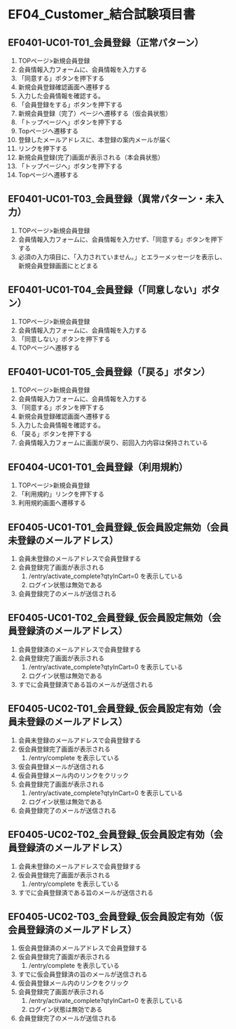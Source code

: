 # EF04_Customer_結合試験項目書

## EF0401-UC01-T01_会員登録（正常パターン）

1. TOPページ>新規会員登録
1. 会員情報入力フォームに、会員情報を入力する
1. 「同意する」ボタンを押下する
1. 新規会員登録確認画面へ遷移する
1. 入力した会員情報を確認する。
1. 「会員登録をする」ボタンを押下する
1. 新規会員登録（完了）ページへ遷移する（仮会員状態）
1. 「トップページへ」ボタンを押下する
1. Topページへ遷移する
1. 登録したメールアドレスに、本登録の案内メールが届く
1. リンクを押下する
1. 新規会員登録(完了)画面が表示される（本会員状態）
1. 「トップページへ」ボタンを押下する
1. Topページへ遷移する

## EF0401-UC01-T03_会員登録（異常パターン・未入力）

1. TOPページ>新規会員登録
1. 会員情報入力フォームに、会員情報を入力せず、「同意する」ボタンを押下する
1. 必須の入力項目に、「入力されていません。」とエラーメッセージを表示し、新規会員登録画面にとどまる

## EF0401-UC01-T04_会員登録（「同意しない」ボタン）

1. TOPページ>新規会員登録
1. 会員情報入力フォームに、会員情報を入力する
1. 「同意しない」ボタンを押下する
1. TOPページへ遷移する

## EF0401-UC01-T05_会員登録（「戻る」ボタン）

1. TOPページ>新規会員登録
1. 会員情報入力フォームに、会員情報を入力する
1. 「同意する」ボタンを押下する
1. 新規会員登録確認画面へ遷移する
1. 入力した会員情報を確認する。
1. 「戻る」ボタンを押下する
1. 会員情報入力フォームに画面が戻り、前回入力内容は保持されている

## EF0404-UC01-T01_会員登録（利用規約）

1. TOPページ>新規会員登録
1. 「利用規約」リンクを押下する
1. 利用規約画面へ遷移する

## EF0405-UC01-T01_会員登録_仮会員設定無効（会員未登録のメールアドレス）

1. 会員未登録のメールアドレスで会員登録する 
1. 会員登録完了画面が表示される
   1. /entry/activate_complete?qtyInCart=0 を表示している
   1. ログイン状態は無効である
1. 会員登録完了のメールが送信される

## EF0405-UC01-T02_会員登録_仮会員設定無効（会員登録済のメールアドレス）

1. 会員登録済のメールアドレスで会員登録する
1. 会員登録完了画面が表示される
    1. /entry/activate_complete?qtyInCart=0 を表示している
    1. ログイン状態は無効である
1. すでに会員登録済である旨のメールが送信される

## EF0405-UC02-T01_会員登録_仮会員設定有効（会員未登録のメールアドレス）

1. 会員未登録のメールアドレスで会員登録する 
1. 仮会員登録完了画面が表示される
   1. /entry/complete を表示している
1. 仮会員登録メールが送信される
1. 仮会員登録メール内のリンクをクリック
1. 会員登録完了画面が表示される
    1. /entry/activate_complete?qtyInCart=0 を表示している
    1. ログイン状態は無効である
1. 会員登録完了のメールが送信される

## EF0405-UC02-T02_会員登録_仮会員設定有効（会員登録済のメールアドレス）

1. 会員未登録のメールアドレスで会員登録する
1. 仮会員登録完了画面が表示される
    1. /entry/complete を表示している
1. すでに会員登録済である旨のメールが送信される

## EF0405-UC02-T03_会員登録_仮会員設定有効（仮会員登録済のメールアドレス）

1. 仮会員登録済のメールアドレスで会員登録する
1. 仮会員登録完了画面が表示される
    1. /entry/complete を表示している
1. すでに仮会員登録済の旨のメールが送信される
1. 仮会員登録メール内のリンクをクリック
1. 会員登録完了画面が表示される
    1. /entry/activate_complete?qtyInCart=0 を表示している
    1. ログイン状態は無効である
1. 会員登録完了のメールが送信される
